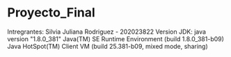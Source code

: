 # Proyecto_Final

Intregrantes: Silvia Juliana Rodriguez - 202023822
Version JDK:
java version "1.8.0_381"
Java(TM) SE Runtime Environment (build 1.8.0_381-b09)
Java HotSpot(TM) Client VM (build 25.381-b09, mixed mode, sharing)
